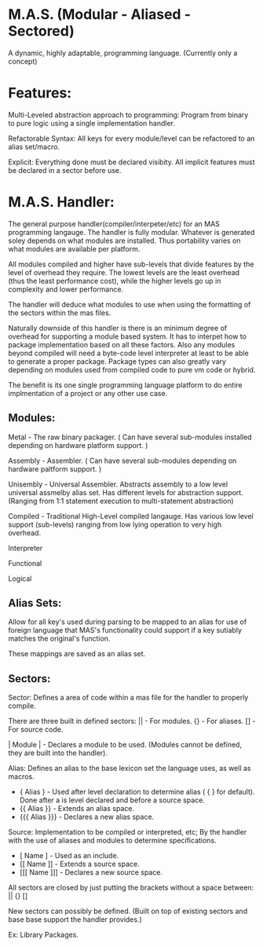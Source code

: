# M.A.S. (Modular - Aliased - Sectored)
A dynamic, highly adaptable, programming language. (Currently only a concept)


# Features:

Multi-Leveled abstraction approach to programming: Program from binary to pure logic using a single implementation handler.

Refactorable Syntax: All keys for every module/level can be refactored to an alias set/macro.

Explicit: Everything done must be declared visibity. All implicit features must be declared in a sector before use.


# M.A.S. Handler:

The general purpose handler(compiler/interpeter/etc) for an MAS programming langauge. The handler is fully modular. Whatever is generated soley depends on what modules are installed. Thus portability varies on what modules are available per platform.

All modules compiled and higher have sub-levels that divide features by the level of overhead they require. The lowest levels are the least overhead (thus the least performance cost), while the higher levels go up in complexity and lower performance.

The handler will deduce what modules to use when using the formatting of the sectors within the mas files.

Naturally downside of this handler is there is an minimum degree of overhead for supporting a module based system. It has to interpet how to package implementation based on all these factors. Also any modules beyond compiled will need a byte-code level interpreter at least to be able to generate a proper package. Package types can also greatly vary depending on modules used from compiled code to pure vm code or hybrid.

The benefit is its one single programming language platform to do entire implmentation of a project or any other use case.

## Modules:
Metal - The raw binary packager.
( Can have several sub-modules installed depending on hardware platform support. )

Assembly - Assembler.
( Can have several sub-modules depending on hardware paltform support. )

Unisembly - Universal Assembler. Abstracts assembly to a low level universal assmelby alias set. Has different levels for abstraction support. (Ranging from 1:1 statement execution to multi-statement abstraction)

Compiled - Traditional High-Level compiled langauge. Has various low level support (sub-levels) ranging from low lying operation to very high overhead.

Interpreter

Functional

Logical


## Alias Sets:
Allow for all key's used during parsing to be mapped to an alias for use of foreign language that MAS's functionality could support if a key sutiably matches the original's function.

These mappings are saved as an alias set.


## Sectors:

Sector: Defines a area of code within a mas file for the handler to properly compile.

There are three built in defined sectors: || - For modules. {} - For aliases. [] - For source code.

| Module | - Declares a module to be used. (Modules cannot be defined, they are built into the handler).

Alias: Defines an alias to the base lexicon set the language uses, as well as macros.

* { Alias } - Used after level declaration to determine alias ( { } for default). Done after a is level declared and before a source space.
* {{ Alias }} - Extends an alias space.
* {{{ Alias }}} - Declares a new alias space.

Source: Implementation to be compiled or interpreted, etc; By the handler with the use of aliases and modules to determine specifications.

* [ Name ] - Used as an include.
* [[ Name ]] - Extends a source space.
* [[[ Name ]]] - Declares a new source space.

All sectors are closed by just putting the brackets without a space between: || {} []

New sectors can possibly be defined. (Built on top of existing sectors and base base support the handler provides.)

Ex: Library Packages.
